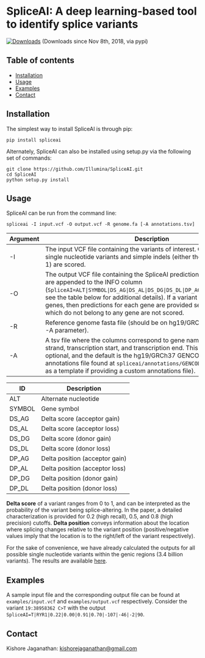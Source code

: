 # SpliceAI: A deep learning-based tool to identify splice variants
[![Downloads](https://pepy.tech/badge/spliceai)](https://pepy.tech/project/spliceai) (Downloads since Nov 8th, 2018, via pypi)

## Table of contents

  * [Installation](#installation)
  * [Usage](#usage)
  * [Examples](#examples)
  * [Contact](#contact)

## Installation

The simplest way to install SpliceAI is through pip:
```
pip install spliceai
```

Alternately, SpliceAI can also be installed using setup.py via the following set of commands:
```
git clone https://github.com/Illumina/SpliceAI.git
cd SpliceAI
python setup.py install
```

## Usage

SpliceAI can be run from the command line: 
```
spliceai -I input.vcf -O output.vcf -R genome.fa [-A annotations.tsv]
```
| Argument | Description |
| -------- | ----------- |
|    -I    | The input VCF file containing the variants of interest. Currently, only single nucleotide variants and simple indels (either the ref or alt length is 1) are scored. |
|    -O    | The output VCF file containing the SpliceAI predictions. The predictions are appended to the INFO column (`SpliceAI=ALT\|SYMBOL\|DS_AG\|DS_AL\|DS_DG\|DS_DL\|DP_AG\|DP_AL\|DP_DG\|DP_DL`: see the table below for additional details). If a variant belongs to multiple genes, then predictions for each gene are provided separately. Variants which do not belong to any gene are not scored. |
|    -R    | Reference genome fasta file (should be on hg19/GRCh37 if using default -A parameter). |
|    -A    | A tsv file where the columns correspond to gene name, chromosome, strand, transcription start, and transcription end. This argument is optional, and the default is the hg19/GRCh37 GENCODE.v24lift37 gene annotations file found at `spliceai/annotations/GENCODE.v24lift37` (use it as a template if providing a custom annotations file). |

|    ID    | Description |
| -------- | ----------- |
|  ALT     | Alternate nucleotide |
|  SYMBOL  | Gene symbol |
|  DS_AG   | Delta score (acceptor gain) |
|  DS_AL   | Delta score (acceptor loss) |
|  DS_DG   | Delta score (donor gain) |
|  DS_DL   | Delta score (donor loss) |
|  DP_AG   | Delta position (acceptor gain) |
|  DP_AL   | Delta position (acceptor loss) |
|  DP_DG   | Delta position (donor gain) |
|  DP_DL   | Delta position (donor loss) |

**Delta score** of a variant ranges from 0 to 1, and can be interpreted as the probability of the variant being splice-altering. In the paper, a detailed characterization is provided for 0.2 (high recall), 0.5, and 0.8 (high precision) cutoffs. **Delta position** conveys information about the location where splicing changes relative to the variant position (positive/negative values imply that the location is to the right/left of the variant respectively).

For the sake of convenience, we have already calculated the outputs for all possible single nucleotide variants within the genic regions (3.4 billion variants). The results are available [here](https://basespace.illumina.com/s/5u6ThOblecrh).

## Examples

A sample input file and the corresponding output file can be found at `examples/input.vcf` and `examples/output.vcf` respectively. Consider the variant `19:38958362 C>T` with the output `SpliceAI=T|RYR1|0.22|0.00|0.91|0.70|-107|-46|-2|90`.

## Contact

Kishore Jaganathan: kishorejaganathan@gmail.com



